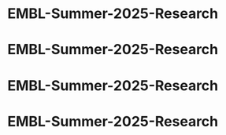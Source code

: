 # EMBL-Summer-2025-Research
# EMBL-Summer-2025-Research
# EMBL-Summer-2025-Research
# EMBL-Summer-2025-Research

